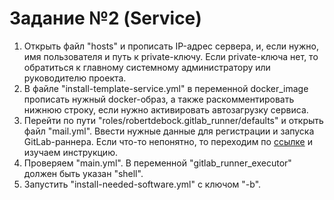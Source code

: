 # Задание №2 (Service)
1. Открыть файл "hosts" и прописать IP-адрес сервера, и, если нужно, имя пользователя и путь к private-ключу. Если private-ключа нет, то обратиться к главному системному администратору или руководителю проекта.
2. В файле "install-template-service.yml" в переменной docker_image прописать нужный docker-образ, а также раскомментировать нижнюю строку, если нужно активировать автозагрузку сервиса.
3. Перейти по пути "roles/robertdebock.gitlab_runner/defaults" и открыть файл "mail.yml". Ввести нужные данные для регистрации и запуска GitLab-раннера. Если что-то непонятно, то переходим по [ссылке](https://github.com/robertdebock/ansible-role-gitlab_runner/) и изучаем инструкцию.
4. Проверяем "main.yml". В переменной "gitlab_runner_executor" должен быть указан "shell".
5. Запустить "install-needed-software.yml" с ключом "-b".
